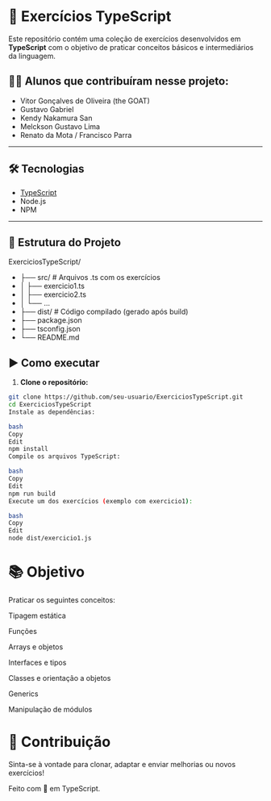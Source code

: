 # 📘 Exercícios TypeScript

Este repositório contém uma coleção de exercícios desenvolvidos em **TypeScript** com o objetivo de praticar conceitos básicos e intermediários da linguagem.

## 👨‍🎓 Alunos que contribuíram nesse projeto:

- Vitor Gonçalves de Oliveira (the GOAT)
- Gustavo Gabriel  
- Kendy Nakamura San  
- Melckson Gustavo Lima  
- Renato da Mota / Francisco Parra

---

## 🛠️ Tecnologias

- [TypeScript](https://www.typescriptlang.org/)
- Node.js
- NPM

---

## 📁 Estrutura do Projeto

ExerciciosTypeScript/
- ├── src/ # Arquivos .ts com os exercícios
- │ ├── exercicio1.ts
- │ ├── exercicio2.ts
- │ └── ...
- ├── dist/ # Código compilado (gerado após build)
- ├── package.json
- ├── tsconfig.json
- └── README.md

  

## ▶️ Como executar

1. **Clone o repositório:**

```bash
git clone https://github.com/seu-usuario/ExerciciosTypeScript.git
cd ExerciciosTypeScript
Instale as dependências:

bash
Copy
Edit
npm install
Compile os arquivos TypeScript:

bash
Copy
Edit
npm run build
Execute um dos exercícios (exemplo com exercicio1):

bash
Copy
Edit
node dist/exercicio1.js
```
# 📚 Objetivo
Praticar os seguintes conceitos:

Tipagem estática

Funções

Arrays e objetos

Interfaces e tipos

Classes e orientação a objetos

Generics

Manipulação de módulos

# 🚀 Contribuição
Sinta-se à vontade para clonar, adaptar e enviar melhorias ou novos exercícios!

Feito com 💙 em TypeScript.
